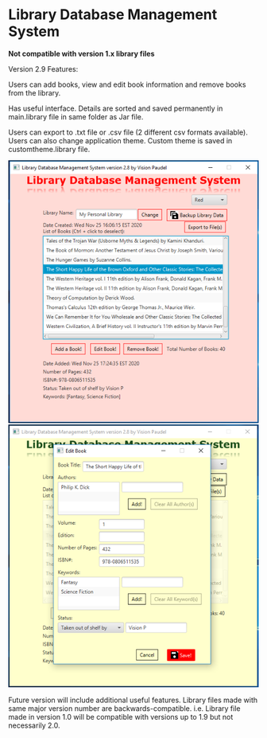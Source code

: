 # Library Database Management System

**Not compatible with version 1.x library files**

Version 2.9 Features:

Users can add books, view and edit book information and remove books from the library.

Has useful interface. Details are sorted and saved permanently in main.library file in same folder as Jar file.

Users can export to .txt file or .csv file (2 different csv formats available). Users can also change application theme. Custom theme is saved in customtheme.library file.

<img src="https://github.com/Vision-Paudel/LibraryDBMS/blob/main/LibraryDBMS_ver2.8a.png" alt="Image could not be displayed">
<img src="https://github.com/Vision-Paudel/LibraryDBMS/blob/main/LibraryDBMS_ver2.8b.png" alt="Image could not be displayed">

Future version will include additional useful features. Library files made with same major version number are backwards-compatible. i.e. Library file made in version 1.0 will be compatible with versions up to 1.9 but not necessarily 2.0.
